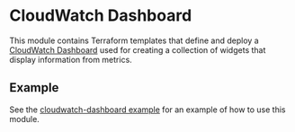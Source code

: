 # CloudWatch Dashboard

This module contains Terraform templates that define and deploy a [CloudWatch
Dashboard](https://docs.aws.amazon.com/AmazonCloudWatch/latest/monitoring/CloudWatch_Dashboards.html)
used for creating a collection of widgets that display information from metrics.

## Example

See the [cloudwatch-dashboard example](/examples/cloudwatch-dashboard) for an example of how to use this
module.
